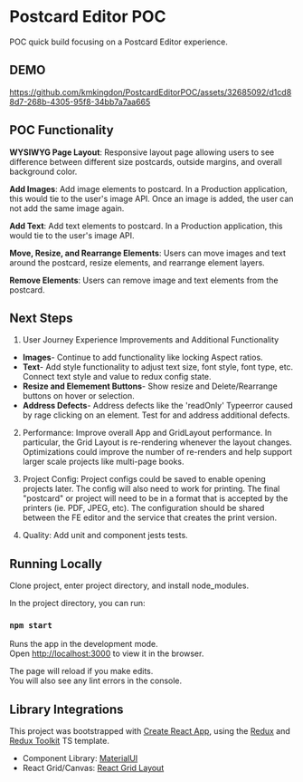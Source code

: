 # Postcard Editor POC

POC quick build focusing on a Postcard Editor experience. 

## DEMO
https://github.com/kmkingdon/PostcardEditorPOC/assets/32685092/d1cd88d7-268b-4305-95f8-34bb7a7aa665


## POC Functionality

**WYSIWYG Page Layout**: Responsive layout page allowing users to see difference between different size postcards, outside margins, and overall background color.

**Add Images**: Add image elements to postcard. In a Production application, this would tie to the user's image API. Once an image is added, the user can not add the same image again. 

**Add Text**: Add text elements to postcard. In a Production application, this would tie to the user's image API.

**Move, Resize, and Rearrange Elements**: Users can move images and text around the postcard, resize elements, and rearrange element layers. 

**Remove Elements**: Users can remove image and text elements from the postcard. 


## Next Steps

1. User Journey Experience Improvements and Additional Functionality 
- **Images**- Continue to add functionality like locking Aspect ratios. 
- **Text**- Add style functionality to adjust text size, font style, font type, etc. Connect text style and value to redux config state. 
- **Resize and Elemement Buttons**- Show resize and Delete/Rearrange buttons on hover or selection. 
- **Address Defects**- Address defects like the 'readOnly' Typeerror caused by rage clicking on an element. Test for and address additional defects. 

2. Performance: Improve overall App and GridLayout performance. In particular, the Grid Layout is re-rendering whenever the layout changes. Optimizations could improve the number of re-renders and help support larger scale projects like multi-page books. 

3. Project Config: Project configs could be saved to enable opening projects later. The config will also need to work for printing. The final "postcard" or project will need to be in a format that is accepted by the printers (ie. PDF, JPEG, etc). The configuration should be shared between the FE editor and the service that creates the print version. 

4. Quality: Add unit and component jests tests.



## Running Locally

Clone project, enter project directory, and install node_modules.

In the project directory, you can run:

### `npm start`

Runs the app in the development mode.\
Open [http://localhost:3000](http://localhost:3000) to view it in the browser.

The page will reload if you make edits.\
You will also see any lint errors in the console.


## Library Integrations

This project was bootstrapped with [Create React App](https://github.com/facebook/create-react-app), using the [Redux](https://redux.js.org/) and [Redux Toolkit](https://redux-toolkit.js.org/) TS template.

- Component Library: [MaterialUI](https://mui.com/)
- React Grid/Canvas: [React Grid Layout](https://github.com/react-grid-layout/react-grid-layout)
